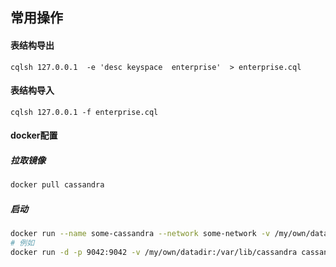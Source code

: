 ## 常用操作

#### 表结构导出

```
cqlsh 127.0.0.1  -e 'desc keyspace  enterprise'  > enterprise.cql
```

#### 表结构导入

```
cqlsh 127.0.0.1 -f enterprise.cql
```



#### docker配置

##### 拉取镜像

```sh
docker pull cassandra
```

##### 启动

```sh
docker run --name some-cassandra --network some-network -v /my/own/datadir:/var/lib/cassandra -d cassandra:tag
# 例如
docker run -d -p 9042:9042 -v /my/own/datadir:/var/lib/cassandra cassandra
```

